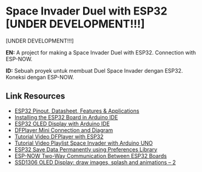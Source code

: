 # Space Invader Duel with ESP32 [UNDER DEVELOPMENT!!!]

[UNDER DEVELOPMENT!!!]

**EN:**
A project for making a Space Invader Duel with ESP32. Connection with ESP-NOW.

**ID:**
Sebuah proyek untuk membuat Duel Space Invader dengan ESP32. Koneksi dengan ESP-NOW.

## Link Resources

- [ESP32 Pinout, Datasheet, Features & Applications](https://www.theengineeringprojects.com/2020/12/esp32-pinout-datasheet-features-applications.html)
- [Installing the ESP32 Board in Arduino IDE](https://randomnerdtutorials.com/installing-the-esp32-board-in-arduino-ide-windows-instructions/)
- [ESP32 OLED Display with Arduino IDE](https://randomnerdtutorials.com/esp32-ssd1306-oled-display-arduino-ide/)
- [DFPlayer Mini Connection and Diagram](https://wiki.dfrobot.com/DFPlayer_Mini_SKU_DFR0299#Connection_Diagram)
- [Tutorial Video DFPlayer with ESP32](https://www.youtube.com/watch?v=9w_AaIwlsE4)
- [Tutorial Video Playlist Space Invader with Arduino UNO](https://www.youtube.com/watch?v=Dz9BtsmyHgo&list=PLpyo4J4M9YqL8TxN9orfPCZxZ3JDuNlnG&index=1)
- [ESP32 Save Data Permanently using Preferences Library](https://randomnerdtutorials.com/esp32-save-data-permanently-preferences/)
- [ESP-NOW Two-Way Communication Between ESP32 Boards](https://randomnerdtutorials.com/esp-now-two-way-communication-esp32/)
- [SSD1306 OLED Display: draw images, splash and animations – 2](https://mischianti.org/ssd1306-oled-display-draw-images-splash-and-animations-2/)
